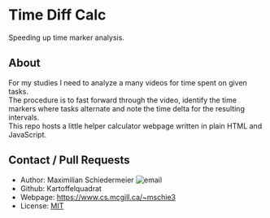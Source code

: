 # Time Diff Calc

Speeding up time marker analysis.

## About

For my studies I need to analyze a many videos for time spent on given tasks.  
The procedure is to fast forward through the video, identify the time markers where tasks alternate and note the time delta for the resulting intervals.  
This repo hosts a little helper calculator webpage written in plain HTML and JavaScript.


## Contact / Pull Requests

 * Author: Maximilian Schiedermeier ![email](email.png)
 * Github: Kartoffelquadrat
 * Webpage: https://www.cs.mcgill.ca/~mschie3
 * License: [MIT](https://opensource.org/licenses/MIT)
